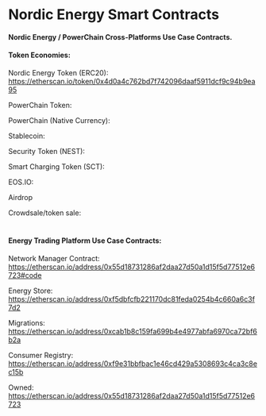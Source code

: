 
# Nordic Energy Smart Contracts

#### Nordic Energy / PowerChain Cross-Platforms Use Case Contracts.


#### Token Economies:

Nordic Energy Token (ERC20): https://etherscan.io/token/0x4d0a4c762bd7f742096daaf5911dcf9c94b9ea95

PowerChain Token:

PowerChain (Native Currency):

Stablecoin:

Security Token (NEST):

Smart Charging Token (SCT):

EOS.IO: 

Airdrop

Crowdsale/token sale:

#

#### Energy Trading Platform Use Case Contracts:

Network Manager Contract: https://etherscan.io/address/0x55d18731286af2daa27d50a1d15f5d77512e6723#code

Energy Store: https://etherscan.io/address/0xf5dbfcfb221170dc81feda0254b4c660a6c3f7d2

Migrations: https://etherscan.io/address/0xcab1b8c159fa699b4e4977abfa6970ca72bf6b2a

Consumer Registry: https://etherscan.io/address/0xf9e31bbfbac1e46cd429a5308693c4ca3c8ec15b

Owned: https://etherscan.io/address/0x55d18731286af2daa27d50a1d15f5d77512e6723
